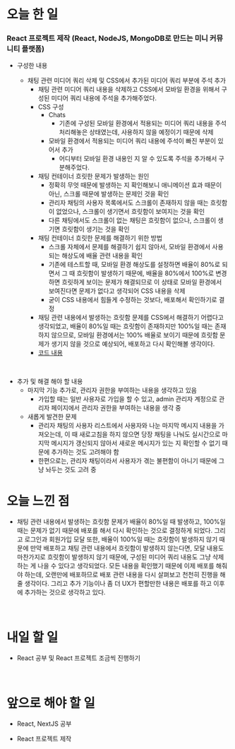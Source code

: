 # 오늘 한 일

### React 프로젝트 제작 (React, NodeJS, MongoDB로 만드는 미니 커뮤니티 플랫폼)

- 구성한 내용

  - 채팅 관련 미디어 쿼리 삭제 및 CSS에서 추가된 미디어 쿼리 부분에 주석 추가
    - 채팅 관련 미디어 쿼리 내용을 삭제하고 CSS에서 모바일 환경을 위해서 구성된 미디어 쿼리 내용에 주석을 추가해주었다.
    - CSS 구성
      - Chats
        - 기존에 구성된 모바일 환경에서 적용되는 미디어 쿼리 내용을 주석 처리해놓은 상태였는데, 사용하지 않을 예정이기 때문에 삭제
      - 모바일 환경에서 적용되는 미디어 쿼리 내용에 주석이 빠진 부분이 있어서 추가
        - 어디부터 모바일 환경 내용인 지 알 수 있도록 주석을 추가해서 구분해주었다.
    - 채팅 컨테이너 흐릿한 문제가 발생하는 원인
      - 정확히 무엇 때문에 발생하는 지 확인해보니 애니메이션 효과 때문이 아닌, 스크롤 때문에 발생하는 문제인 것을 확인
      - 관리자 채팅의 사용자 목록에서도 스크롤이 존재하지 않을 때는 흐릿함이 없었으나, 스크롤이 생기면서 흐릿함이 보여지는 것을 확인
      - 다른 채팅에서도 스크롤이 없는 채팅은 흐릿함이 없으나, 스크롤이 생기면 흐릿함이 생기는 것을 확인
    - 채팅 컨테이너 흐릿한 문제를 해결하기 위한 방법
      - 스크롤 자체에서 문제를 해결하기 쉽지 않아서, 모바일 환경에서 사용되는 해상도에 배율 관련 내용을 확인
      - 기존에 테스트할 때, 모바일 환경 해상도를 설정하면 배율이 80%로 되면서 그 때 흐릿함이 발생하기 때문에, 배율을 80%에서 100%로 변경하면 흐릿하게 보이는 문제가 해결되므로 이 상태로 모바일 환경에서 보여진다면 문제가 없다고 생각되어 CSS 내용을 삭제
      - 굳이 CSS 내용에서 힘들게 수정하는 것보다, 배포해서 확인하기로 결정
    - 채팅 관련 내용에서 발생하는 흐릿함 문제를 CSS에서 해결하기 어렵다고 생각되었고, 배율이 80%일 때는 흐릿함이 존재하지만 100%일 때는 존재하지 않으므로, 모바일 환경에서는 100% 배율로 보이기 때문에 흐릿함 문제가 생기지 않을 것으로 예상되어, 배포하고 다시 확인해볼 생각이다.
    - [코드 내용](https://github.com/jeongsangtae/mini-community-platform/commit/0de4e8d71ad55ee56dbce0ced1c2aad98088c790)

<br />

- 추가 및 해결 해야 할 내용
  - 마지막 기능 추가로, 관리자 권한을 부여하는 내용을 생각하고 있음
    - 가입할 때는 일반 사용자로 가입을 할 수 있고, admin 관리자 계정으로 관리자 페이지에서 관리자 권한을 부여하는 내용을 생각 중
  - 새롭게 발견한 문제
    - 관리자 채팅의 사용자 리스트에서 사용자와 나눈 마지막 메시지 내용을 가져오는데, 이 때 새로고침을 하지 않으면 당장 채팅을 나눠도 실시간으로 마지막 메시지가 갱신되지 않아서 새로운 메시지가 있는 지 확인할 수 없기 때문에 추가하는 것도 고려해야 함
    - 한편으로는, 관리자 채팅이라서 사용자가 겪는 불편함이 아니기 때문에 그냥 놔두는 것도 고려 중

# 오늘 느낀 점

- 채팅 관련 내용에서 발생하는 흐릿함 문제가 배율이 80%일 때 발생하고, 100%일 때는 문제가 없기 때문에 배포를 해서 다시 확인하는 것으로 결정하게 되었다. 그리고 로그인과 회원가입 모달 또한, 배율이 100%일 때는 흐릿함이 발생하지 않기 때문에 만약 배포하고 채팅 관련 내용에서 흐릿함이 발생하지 않는다면, 모달 내용도 마찬가지로 흐릿함이 발생하지 않기 때문에, 구성된 미디어 쿼리 내용도 그냥 삭제하는 게 나을 수 있다고 생각되었다. 모든 내용을 확인했기 때문에 이제 배포를 해줘야 하는데, 오랜만에 배포하므로 배포 관련 내용을 다시 살펴보고 천천히 진행을 해줄 생각이다. 그리고 추가 기능이나 좀 더 UX가 편할만한 내용은 배포를 하고 이후에 추가하는 것으로 생각하고 있다.

<br />

# 내일 할 일

- React 공부 및 React 프로젝트 조금씩 진행하기

<br />

# 앞으로 해야 할 일

- React, NextJS 공부

- React 프로젝트 제작
